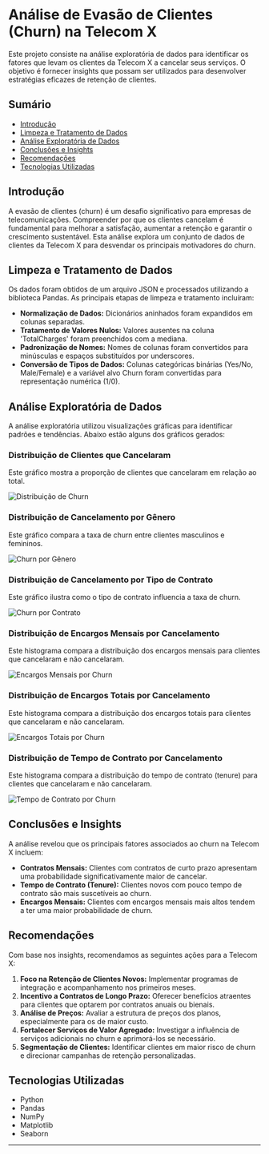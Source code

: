 # Análise de Evasão de Clientes (Churn) na Telecom X

Este projeto consiste na análise exploratória de dados para identificar os fatores que levam os clientes da Telecom X a cancelar seus serviços. O objetivo é fornecer insights que possam ser utilizados para desenvolver estratégias eficazes de retenção de clientes.

## Sumário

- [Introdução](#introdução)
- [Limpeza e Tratamento de Dados](#limpeza-e-tratamento-de-dados)
- [Análise Exploratória de Dados](#análise-exploratória-de-dados)
- [Conclusões e Insights](#conclusões-e-insights)
- [Recomendações](#recomendações)
- [Tecnologias Utilizadas](#tecnologias-utilizadas)

## Introdução

A evasão de clientes (churn) é um desafio significativo para empresas de telecomunicações. Compreender por que os clientes cancelam é fundamental para melhorar a satisfação, aumentar a retenção e garantir o crescimento sustentável. Esta análise explora um conjunto de dados de clientes da Telecom X para desvendar os principais motivadores do churn.

## Limpeza e Tratamento de Dados

Os dados foram obtidos de um arquivo JSON e processados utilizando a biblioteca Pandas. As principais etapas de limpeza e tratamento incluíram:

- **Normalização de Dados:** Dicionários aninhados foram expandidos em colunas separadas.
- **Tratamento de Valores Nulos:** Valores ausentes na coluna 'TotalCharges' foram preenchidos com a mediana.
- **Padronização de Nomes:** Nomes de colunas foram convertidos para minúsculas e espaços substituídos por underscores.
- **Conversão de Tipos de Dados:** Colunas categóricas binárias (Yes/No, Male/Female) e a variável alvo Churn foram convertidas para representação numérica (1/0).

## Análise Exploratória de Dados

A análise exploratória utilizou visualizações gráficas para identificar padrões e tendências. Abaixo estão alguns dos gráficos gerados:

### Distribuição de Clientes que Cancelaram

Este gráfico mostra a proporção de clientes que cancelaram em relação ao total.

![Distribuição de Churn](https://github.com/ingridcristh/challenge2-data-science/blob/main/churn_distribution.png)

### Distribuição de Cancelamento por Gênero

Este gráfico compara a taxa de churn entre clientes masculinos e femininos.

![Churn por Gênero](https://github.com/ingridcristh/challenge2-data-science/blob/main/churn_by_gender.png)

### Distribuição de Cancelamento por Tipo de Contrato

Este gráfico ilustra como o tipo de contrato influencia a taxa de churn.

![Churn por Contrato](https://github.com/ingridcristh/challenge2-data-science/blob/main/churn_by_contract.png)

### Distribuição de Encargos Mensais por Cancelamento

Este histograma compara a distribuição dos encargos mensais para clientes que cancelaram e não cancelaram.

![Encargos Mensais por Churn](https://github.com/ingridcristh/challenge2-data-science/blob/main/monthly_charges_by_churn.png)

### Distribuição de Encargos Totais por Cancelamento

Este histograma compara a distribuição dos encargos totais para clientes que cancelaram e não cancelaram.

![Encargos Totais por Churn](https://github.com/ingridcristh/challenge2-data-science/blob/main/total_charges_by_churn.png)

### Distribuição de Tempo de Contrato por Cancelamento

Este histograma compara a distribuição do tempo de contrato (tenure) para clientes que cancelaram e não cancelaram.

![Tempo de Contrato por Churn](https://github.com/ingridcristh/challenge2-data-science/blob/main/tenure_by_churn.png)

## Conclusões e Insights

A análise revelou que os principais fatores associados ao churn na Telecom X incluem:

- **Contratos Mensais:** Clientes com contratos de curto prazo apresentam uma probabilidade significativamente maior de cancelar.
- **Tempo de Contrato (Tenure):** Clientes novos com pouco tempo de contrato são mais suscetíveis ao churn.
- **Encargos Mensais:** Clientes com encargos mensais mais altos tendem a ter uma maior probabilidade de churn.

## Recomendações

Com base nos insights, recomendamos as seguintes ações para a Telecom X:

1.  **Foco na Retenção de Clientes Novos:** Implementar programas de integração e acompanhamento nos primeiros meses.
2.  **Incentivo a Contratos de Longo Prazo:** Oferecer benefícios atraentes para clientes que optarem por contratos anuais ou bienais.
3.  **Análise de Preços:** Avaliar a estrutura de preços dos planos, especialmente para os de maior custo.
4.  **Fortalecer Serviços de Valor Agregado:** Investigar a influência de serviços adicionais no churn e aprimorá-los se necessário.
5.  **Segmentação de Clientes:** Identificar clientes em maior risco de churn e direcionar campanhas de retenção personalizadas.

## Tecnologias Utilizadas

- Python
- Pandas
- NumPy
- Matplotlib
- Seaborn

---
